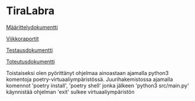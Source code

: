 # TiraLabra

[Määrittelydokumentti](https://github.com/EeroAnt/TiraLabra/blob/main/Dokumentaatio/M%C3%A4%C3%A4rittelydokumentti.md)

[Viikkoraportit](https://github.com/EeroAnt/TiraLabra/tree/main/Dokumentaatio/Viikkoraportit)

[Testausdokumentti](https://github.com/EeroAnt/TiraLabra/tree/main/Dokumentaatio/Testaus.md)

[Toteutusdokumentti](https://github.com/EeroAnt/TiraLabra/tree/main/Dokumentaatio/Toteutusdokumentti.pdf)

Toistaiseksi olen pyörittänyt ohjelmaa ainoastaan ajamalla python3 komentoja poetry-virtuaaliympäristössä.
Juurihakemistossa ajamalla komennot 'poetry install', 'poetry shell' jonka jälkeen 'python3 src/main.py' käynnistää ohjelman
'exit' sulkee virtuaaliympäristön
